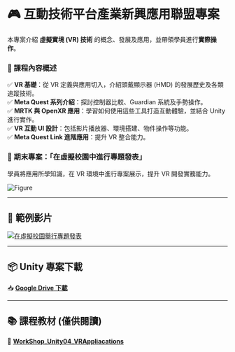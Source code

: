 # 🎮 互動技術平台產業新興應用聯盟專案  

本專案介紹 **虛擬實境 (VR) 技術** 的概念、發展及應用，並帶領學員進行**實際操作**。  

### 🔹 課程內容概述  
✅ **VR 基礎**：從 VR 定義與應用切入，介紹頭戴顯示器 (HMD) 的發展歷史及各類追蹤技術。  
✅ **Meta Quest 系列介紹**：探討控制器比較、Guardian 系統及手勢操作。  
✅ **MRTK 與 OpenXR 應用**：學習如何使用這些工具打造互動體驗，並結合 Unity 進行實作。  
✅ **VR 互動 UI 設計**：包括影片播放器、環境搭建、物件操作等功能。  
✅ **Meta Quest Link 進階應用**：提升 VR 整合能力。  

### 🎯 期末專案：「在虛擬校園中進行專題發表」  
學員將應用所學知識，在 VR 環境中進行專案展示，提升 VR 開發實務能力。  

![Figure](..VR/APRI/APRI_src.png)  

---

## 🎥 範例影片
[![在虛擬校園舉行專題發表](https://img.youtube.com/vi/s_i_nlY4pjk/maxresdefault.jpg)](https://youtu.be/s_i_nlY4pjk)

---

## 📦 Unity 專案下載  
📥 **[Google Drive 下載](https://drive.google.com/file/d/1JDyo_FikKu33wSnqZrBXIYDo1v0kwmN3/view?usp=sharing)**  

---

## 📚 課程教材 (僅供閱讀)  
📄 **[WorkShop_Unity04_VRAppliacations](https://docs.google.com/presentation/d/1XT6bzr8kU1FbFSrkfu-mAvk5ctWBseH_/edit?usp=sharing&ouid=103139863011647393257&rtpof=true&sd=true)**  

